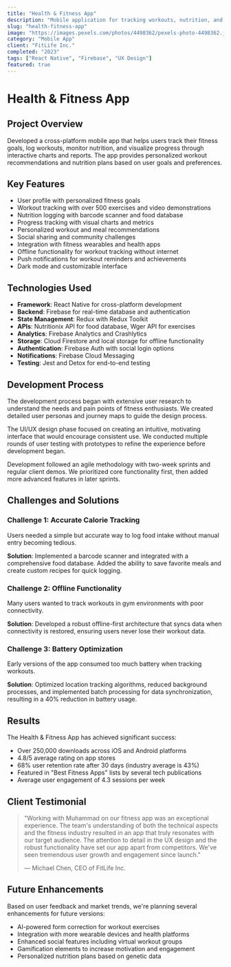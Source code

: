 ```yaml
---
title: "Health & Fitness App"
description: "Mobile application for tracking workouts, nutrition, and personal health metrics."
slug: "health-fitness-app"
image: "https://images.pexels.com/photos/4498362/pexels-photo-4498362.jpeg"
category: "Mobile App"
client: "FitLife Inc."
completed: "2023"
tags: ["React Native", "Firebase", "UX Design"]
featured: true
---
```


# Health & Fitness App

## Project Overview

Developed a cross-platform mobile app that helps users track their fitness goals, log workouts, monitor nutrition, and visualize progress through interactive charts and reports. The app provides personalized workout recommendations and nutrition plans based on user goals and preferences.

## Key Features

- User profile with personalized fitness goals
- Workout tracking with over 500 exercises and video demonstrations
- Nutrition logging with barcode scanner and food database
- Progress tracking with visual charts and metrics
- Personalized workout and meal recommendations
- Social sharing and community challenges
- Integration with fitness wearables and health apps
- Offline functionality for workout tracking without internet
- Push notifications for workout reminders and achievements
- Dark mode and customizable interface

## Technologies Used

- **Framework**: React Native for cross-platform development
- **Backend**: Firebase for real-time database and authentication
- **State Management**: Redux with Redux Toolkit
- **APIs**: Nutritionix API for food database, Wger API for exercises
- **Analytics**: Firebase Analytics and Crashlytics
- **Storage**: Cloud Firestore and local storage for offline functionality
- **Authentication**: Firebase Auth with social login options
- **Notifications**: Firebase Cloud Messaging
- **Testing**: Jest and Detox for end-to-end testing

## Development Process

The development process began with extensive user research to understand the needs and pain points of fitness enthusiasts. We created detailed user personas and journey maps to guide the design process.

The UI/UX design phase focused on creating an intuitive, motivating interface that would encourage consistent use. We conducted multiple rounds of user testing with prototypes to refine the experience before development began.

Development followed an agile methodology with two-week sprints and regular client demos. We prioritized core functionality first, then added more advanced features in later sprints.

## Challenges and Solutions

### Challenge 1: Accurate Calorie Tracking

Users needed a simple but accurate way to log food intake without manual entry becoming tedious.

**Solution**: Implemented a barcode scanner and integrated with a comprehensive food database. Added the ability to save favorite meals and create custom recipes for quick logging.

### Challenge 2: Offline Functionality

Many users wanted to track workouts in gym environments with poor connectivity.

**Solution**: Developed a robust offline-first architecture that syncs data when connectivity is restored, ensuring users never lose their workout data.

### Challenge 3: Battery Optimization

Early versions of the app consumed too much battery when tracking workouts.

**Solution**: Optimized location tracking algorithms, reduced background processes, and implemented batch processing for data synchronization, resulting in a 40% reduction in battery usage.

## Results

The Health & Fitness App has achieved significant success:

- Over 250,000 downloads across iOS and Android platforms
- 4.8/5 average rating on app stores
- 68% user retention rate after 30 days (industry average is 43%)
- Featured in "Best Fitness Apps" lists by several tech publications
- Average user engagement of 4.3 sessions per week

## Client Testimonial

> "Working with Muhammad on our fitness app was an exceptional experience. The team's understanding of both the technical aspects and the fitness industry resulted in an app that truly resonates with our target audience. The attention to detail in the UX design and the robust functionality have set our app apart from competitors. We've seen tremendous user growth and engagement since launch."
> 
> — Michael Chen, CEO of FitLife Inc.

## Future Enhancements

Based on user feedback and market trends, we're planning several enhancements for future versions:

- AI-powered form correction for workout exercises
- Integration with more wearable devices and health platforms
- Enhanced social features including virtual workout groups
- Gamification elements to increase motivation and engagement
- Personalized nutrition plans based on genetic data
